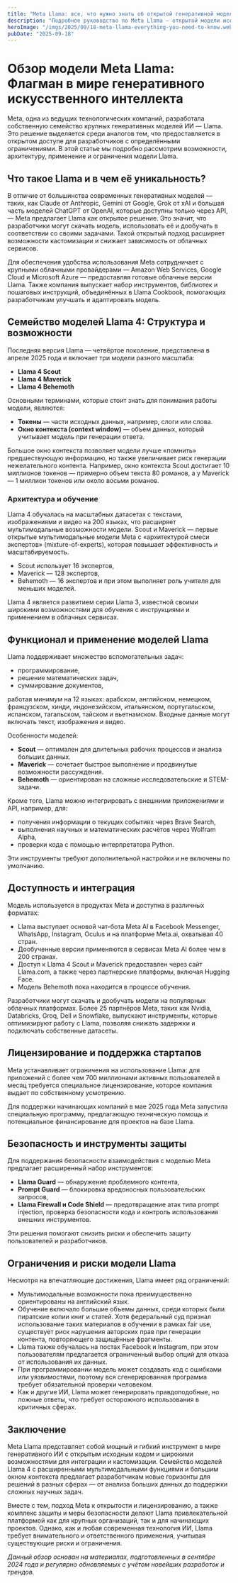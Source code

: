 ```yaml
---
title: "Meta Llama: все, что нужно знать об открытой генеративной модели ИИ"
description: "Подробное руководство по Meta Llama — открытой модели искусственного интеллекта для генерации текста и других задач."
heroImage: "/imgs/2025/09/18-meta-llama-everything-you-need-to-know.webp"
pubDate: "2025-09-18"
---
```


# Обзор модели Meta Llama: Флагман в мире генеративного искусственного интеллекта

Meta, одна из ведущих технологических компаний, разработала собственную семейство крупных генеративных моделей ИИ — Llama. Это решение выделяется среди аналогов тем, что предоставляется в открытом доступе для разработчиков с определёнными ограничениями. В этой статье мы подробно рассмотрим возможности, архитектуру, применение и ограничения модели Llama.


## Что такое Llama и в чем её уникальность?

В отличие от большинства современных генеративных моделей — таких, как Claude от Anthropic, Gemini от Google, Grok от xAI и большая часть моделей ChatGPT от OpenAI, которые доступны только через API, — Meta предлагает Llama как открытое решение. Это значит, что разработчики могут скачать модель, использовать её и дообучать в соответствии со своими задачами. Такой открытый подход расширяет возможности кастомизации и снижает зависимость от облачных сервисов.

Для обеспечения удобства использования Meta сотрудничает с крупными облачными провайдерами — Amazon Web Services, Google Cloud и Microsoft Azure — предоставляя готовые облачные версии Llama. Также компания выпускает набор инструментов, библиотек и пошаговых инструкций, объединённых в Llama Cookbook, помогающих разработчикам улучшать и адаптировать модель.


## Семейство моделей Llama 4: Структура и возможности

Последняя версия Llama — четвёртое поколение, представлена в апреле 2025 года и включает три модели разного масштаба:

- **Llama 4 Scout**
- **Llama 4 Maverick**
- **Llama 4 Behemoth**

Основными терминами, которые стоит знать для понимания работы модели, являются:

- **Токены** — части исходных данных, например, слоги или слова.
- **Окно контекста (context window)** — объем данных, который учитывает модель при генерации ответа.

Большое окно контекста позволяет модели лучше «помнить» предшествующую информацию, но также увеличивает риск генерации нежелательного контента. Например, окно контекста Scout достигает 10 миллионов токенов — примерно объем текста 80 романов, а у Maverick — 1 миллион токенов или около восьми романов.

### Архитектура и обучение

Llama 4 обучалась на масштабных датасетах с текстами, изображениями и видео на 200 языках, что расширяет мультимодальные возможности модели. Scout и Maverick — первые открытые мульти­модальные модели Meta с «архитектурой смеси экспертов» (mixture-of-experts), которая повышает эффективность и масштабируемость.

- Scout использует 16 экспертов,
- Maverick — 128 экспертов,
- Behemoth — 16 экспертов и при этом выполняет роль учителя для меньших моделей.

Llama 4 является развитием серии Llama 3, известной своими широкими возможностями для обучения с инструкциями и применением в облачных сервисах.


## Функционал и применение моделей Llama

Llama поддерживает множество вспомогательных задач:

- программирование,
- решение математических задач,
- суммирование документов,

работая минимум на 12 языках: арабском, английском, немецком, французском, хинди, индонезийском, итальянском, португальском, испанском, тагальском, тайском и вьетнамском. Входные данные могут включать текст, изображения и видео.

Особенности моделей:

- **Scout** — оптимален для длительных рабочих процессов и анализа больших данных.
- **Maverick** — сочетает быстрое выполнение и продвинутые возможности рассуждения.
- **Behemoth** — ориентирован на сложные исследовательские и STEM-задачи.

Кроме того, Llama можно интегрировать с внешними приложениями и API, например, для:

- получения информации о текущих событиях через Brave Search,
- выполнения научных и математических расчётов через Wolfram Alpha,
- проверки кода с помощью интерпретатора Python.

Эти инструменты требуют дополнительной настройки и не включены по умолчанию.


## Доступность и интеграция

Модель используется в продуктах Meta и доступна в различных форматах:

- Llama выступает основой чат-бота Meta AI в Facebook Messenger, WhatsApp, Instagram, Oculus и на платформе Meta.ai, охватывая 40 стран.
- Дообученные версии применяются в сервисах Meta AI более чем в 200 странах.
- Доступ к Llama 4 Scout и Maverick предоставлен через сайт Llama.com, а также через партнерские платформы, включая Hugging Face.
- Модель Behemoth пока находится в процессе обучения.

Разработчики могут скачать и дообучать модели на популярных облачных платформах. Более 25 партнёров Meta, таких как Nvidia, Databricks, Groq, Dell и Snowflake, выпускают инструменты, которые оптимизируют работу с Llama, позволяя снижать задержки и подключать собственные датасеты.


## Лицензирование и поддержка стартапов

Meta устанавливает ограничения на использование Llama: для приложений с более чем 700 миллионами активных пользователей в месяц требуется специальное лицензирование, которое компания выдает по собственному усмотрению.

Для поддержки начинающих компаний в мае 2025 года Meta запустила специальную программу, предлагающую техническую помощь и потенциальное финансирование для проектов на базе Llama.


## Безопасность и инструменты защиты

Для поддержания безопасности взаимодействия с моделью Meta предлагает расширенный набор инструментов:

- **Llama Guard** — обнаружение проблемного контента,
- **Prompt Guard** — блокировка вредоносных пользовательских запросов,
- **Llama Firewall и Code Shield** — предотвращение атак типа prompt injection, проверка безопасности кода и контроль использования внешних инструментов.

Эти решения помогают снизить риски и обеспечить защиту пользователей и разработчиков.


## Ограничения и риски модели Llama

Несмотря на впечатляющие достижения, Llama имеет ряд ограничений:

- Мульти­модальные возможности пока преимущественно ориентированы на английский язык.
- Обучение включало большие объемы данных, среди которых были пиратские копии книг и статей. Хотя федеральный суд признал использование таких материалов в обучении в рамках fair use, существует риск нарушения авторских прав при генерации контента, повторяющего защищённые фрагменты.
- Llama также обучалась на постах Facebook и Instagram, при этом пользователям предлагается ограниченный выбор опций для отказа от использования их данных.
- При программировании модель может создавать код с ошибками или уязвимостями, поэтому вся сгенерированная программа требует обязательной проверки человеком.
- Как и другие ИИ, Llama может генерировать правдоподобные, но ложные ответы, что требует осторожного использования в критичных сферах.


## Заключение

Meta Llama представляет собой мощный и гибкий инструмент в мире генеративного ИИ с открытым исходным кодом и широкими возможностями для интеграции и кастомизации. Семейство моделей Llama 4 с расширенными мультимодальными функциями и большим окном контекста предлагает разработчикам новые горизонты для решений в разных сферах — от анализа больших данных до поддержки сложных научных задач.

Вместе с тем, подход Meta к открытости и лицензированию, а также комплекс защиты и меры безопасности делают Llama привлекательной платформой как для крупных организаций, так и для начинающих проектов. Однако, как и любая современная технология ИИ, Llama требует внимательного и ответственного применения, учитывая существующие риски и ограничения.


*Данный обзор основан на материалах, подготовленных в сентябре 2024 года и регулярно обновляемых с учётом новейших разработок и трендов.*